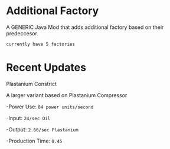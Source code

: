 # Additional Factory
A GENERIC Java Mod that adds additional factory based on their predeccesor.

`currently have 5 factories`

# Recent Updates
Plastanium Constrict

A larger variant based on Plastanium Compressor

-Power Use: `84 power units/second`
 
-Input: `24/sec Oil`
 
-Output: `2.66/sec Plastanium`
 
-Production Time: `0.45`
